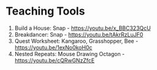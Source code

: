 # Teaching Tools

1. Build a House: Snap - https://youtu.be/x_BBC323QcU   <br />
2. Breakdancer: Snap - https://youtu.be/tAkrRzLuJF0     <br />
3. Quest Worksheet: Kangaroo, Grasshopper, Bee - https://youtu.be/1exNo0koH0c  <br />
4. Nested Repeats: Mouse Drawing Octagon - https://youtu.be/cQRwGNzZfcE        <br />
